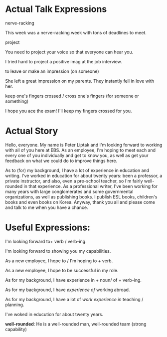 # Actual Talk Expressions

nerve-racking

This week was a nerve-racking week with tons of deadlines to meet.

project

You need to project your voice so that everyone can hear you.

I tried hard to project a positive imag at the job interview.

to leave or make an impression (on someone)

She left a great impression on my parents. They instantly fell in love with her.

keep one's fingers crossed / cross one's fingers (for someone or something)

I hope you ace the exam! I'll keep my fingers crossed for you.


# Actual Story

Hello, everyone. My name is Peter Liptak and I'm looking forward to working with all of you here at EBS. As an employee, I'm 
hoping to meet each and every one of you individually and get to know you, as well as get your feedback on what we could do to 
improve things here.

As to (for) my background, I have a lot of experience in education and writing. I've worked in education for about twenty years:
been a professor, a private instructor, and also, even a pre-school teacher, so I'm fairly well-rounded in that experience. As 
a professional writer, I've been working for many years with large conglomerates and some governmental organizations, as well 
as publishing books. I publish ESL books, children's books and even books on Korea. Anyway, thank you all and please come and 
talk to me when you have a chance.


# Useful Expressions:

I'm looking forward to+ verb / verb-ing.

I'm looking forward to showing you my capabilities.

As a new employee, I hope to / I'm hoping to + verb.

As a new employee, I hope to be successful in my role.

As for my background, I have experience in + noun/ of + verb-ing.

As for my background, I have *experience of* working abroad.

As for my background, I have a lot of *work experience in* teaching / planning.

I've woked in educution for about twenty years.

**well-rounded**: He is a well-rounded man,  well-rounded team   (strong capability)












